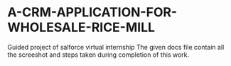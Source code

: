 # A-CRM-APPLICATION-FOR-WHOLESALE-RICE-MILL
Guided project of salforce virtual internship
The given docs file contain all the screeshot and steps taken during completion of this work.
